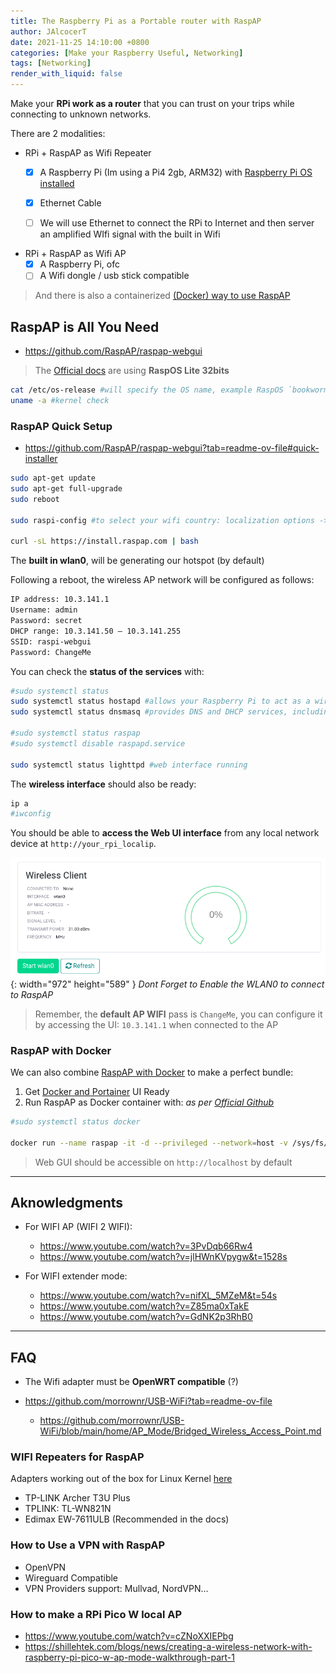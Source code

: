 ```yaml
---
title: The Raspberry Pi as a Portable router with RaspAP
author: JAlcocerT
date: 2021-11-25 14:10:00 +0800
categories: [Make your Raspberry Useful, Networking]
tags: [Networking]
render_with_liquid: false
---
```


Make your **RPi work as a router** that you can trust on your trips while connecting to unknown networks.

There are 2 modalities:

* RPi + RaspAP as Wifi Repeater
  + [x] A Raspberry Pi (Im using a Pi4 2gb, ARM32) with [Raspberry Pi OS installed](https://jalcocert.github.io/RPi/posts/getting-started/#how-to-get-started-with-a-rpi)
  + [x] Ethernet Cable
  + [ ] We will use Ethernet to connect the RPi to Internet and then server an amplified WIfi signal with the built in Wifi  


* RPi + RaspAP as Wifi AP
  + [x] A Raspberry Pi, ofc
  + [ ] A Wifi dongle / usb stick compatible

> And there is also a containerized [(Docker) way to use RaspAP](#raspap-with-docker)

## RaspAP is All You Need

* https://github.com/RaspAP/raspap-webgui

> The [Official docs](https://raspap.com/) are using **RaspOS Lite 32bits**

```sh
cat /etc/os-release #will specify the OS name, example RaspOS `bookworm`
uname -a #kernel check
```

### RaspAP Quick Setup

* https://github.com/RaspAP/raspap-webgui?tab=readme-ov-file#quick-installer

```sh
sudo apt-get update
sudo apt-get full-upgrade
sudo reboot
 
sudo raspi-config #to select your wifi country: localization options -> WLAN country
 
curl -sL https://install.raspap.com | bash
```


The **built in wlan0**, will be generating our hotspot (by default)

Following a reboot, the wireless AP network will be configured as follows:


```sh
IP address: 10.3.141.1
Username: admin 
Password: secret
DHCP range: 10.3.141.50 — 10.3.141.255
SSID: raspi-webgui
Password: ChangeMe
```

You can check the **status of the services** with:

```sh
#sudo systemctl status
sudo systemctl status hostapd #allows your Raspberry Pi to act as a wireless access point
sudo systemctl status dnsmasq #provides DNS and DHCP services, including handing out IP addresses to connected clients.

#sudo systemctl status raspap
#sudo systemctl disable raspapd.service

sudo systemctl status lighttpd #web interface running
```

The **wireless interface** should also be ready:

```sh
ip a
#iwconfig
```

You should be able to **access the Web UI interface** from any local network device at `http://your_rpi_localip`.

![Enable WLan0 RASP-AP](/img/RaspAP-start-wlan0.png){: width="972" height="589" }
_Dont Forget to Enable the WLAN0 to connect to RaspAP_

> Remember, the **default AP WIFI** pass is `ChangeMe`, you can configure it by accessing the UI: `10.3.141.1` when connected to the AP


### RaspAP with Docker

We can also combine [RaspAP with Docker](https://github.com/RaspAP/raspap-webgui?tab=readme-ov-file#docker-support) to make a perfect bundle:

1. Get [Docker and Portainer](https://jalcocert.github.io/Linux/docs/linux__cloud/selfhosting/) UI Ready
2. Run RaspAP as Docker container with: *as per [Official Github](https://github.com/RaspAP/raspap-docker)*

```sh
#sudo systemctl status docker

docker run --name raspap -it -d --privileged --network=host -v /sys/fs/cgroup:/sys/fs/cgroup:ro --cap-add SYS_ADMIN ghcr.io/raspap/raspap-docker:latest
```
> Web GUI should be accessible on `http://localhost` by default

---

## Aknowledgments

* For WIFI AP (WIFI 2 WIFI):
    * https://www.youtube.com/watch?v=3PvDqb66Rw4
    * https://www.youtube.com/watch?v=jlHWnKVpygw&t=1528s

* For WIFI extender mode:
    * https://www.youtube.com/watch?v=nifXL_5MZeM&t=54s
    * https://www.youtube.com/watch?v=Z85ma0xTakE
    * https://www.youtube.com/watch?v=GdNK2p3RhB0

--- 

## FAQ

* The Wifi adapter must be **OpenWRT compatible** (?)

* https://github.com/morrownr/USB-WiFi?tab=readme-ov-file
    * https://github.com/morrownr/USB-WiFi/blob/main/home/AP_Mode/Bridged_Wireless_Access_Point.md

### WIFI Repeaters for RaspAP

Adapters working out of the box for Linux Kernel [here](https://github.com/morrownr/USB-WiFi)
* TP-LINK Archer T3U Plus 
* TPLINK: TL-WN821N 
* Edimax EW-7611ULB (Recommended in the docs)


### How to Use a VPN with RaspAP

* OpenVPN
* Wireguard Compatible
* VPN Providers support: Mullvad, NordVPN...


### How to make a RPi Pico W local AP

* https://www.youtube.com/watch?v=cZNoXXIEPbg
* https://shillehtek.com/blogs/news/creating-a-wireless-network-with-raspberry-pi-pico-w-ap-mode-walkthrough-part-1